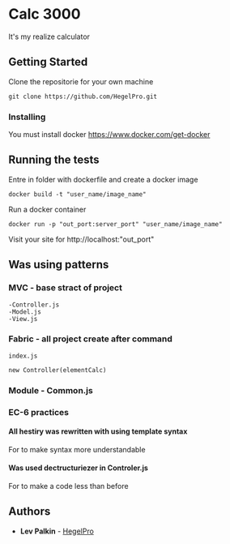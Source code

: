 # Calc 3000

It's my realize calculator

## Getting Started

Clone the repositorie for your own machine

```
git clone https://github.com/HegelPro.git
```

### Installing

You must install docker https://www.docker.com/get-docker

## Running the tests

Entre in folder with dockerfile and create a docker image 

```
docker build -t "user_name/image_name"
```

Run a docker container

```
docker run -p "out_port:server_port" "user_name/image_name" 
```

Visit your site for http://localhost:"out_port"

## Was using patterns

### MVC - base stract of project

```
-Controller.js
-Model.js
-View.js
```
### Fabric - all project create after command

```
index.js

new Controller(elementCalc)
```

### Module - Common.js

### EC-6 practices

#### All hestiry was rewritten with using template syntax

For to make syntax more understandable

#### Was used dectructuriezer in Controler.js

For to make a code less than before


## Authors

* **Lev Palkin** - [HegelPro](https://github.com/HegelPro)